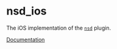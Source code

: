 # nsd_ios

The iOS implementation of the [`nsd`][1] plugin.

[Documentation][1]

[1]: https://github.com/sebastianhaberey/nsd
